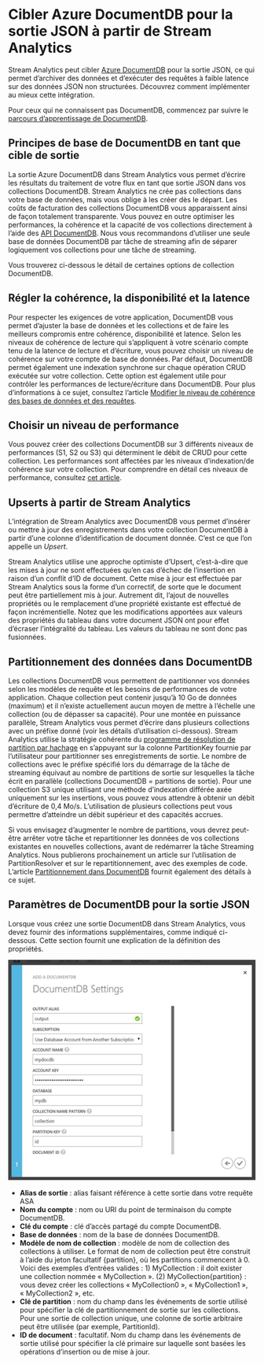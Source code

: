 <properties
	pageTitle="Sortie JSON pour Stream Analytics | Microsoft Azure"
	description="Découvrez comment Stream Analytics peut cibler Azure DocumentDB pour la sortie JSON à des fins d’archivage des données et d’exécution de requêtes à faible latence sur des données JSON non structurées."
	keywords="Sortie JSON"
	documentationCenter=""
	services="stream-analytics,documentdb"
	authors="jeffstokes72"
	manager="paulettm"
	editor="cgronlun"/>

<tags
	ms.service="stream-analytics"
	ms.devlang="na"
	ms.topic="article"
	ms.tgt_pltfrm="na"
	ms.workload="data-services"
	ms.date="02/04/2016"
	ms.author="jeffstok"/>

# Cibler Azure DocumentDB pour la sortie JSON à partir de Stream Analytics

Stream Analytics peut cibler [Azure DocumentDB](https://azure.microsoft.com/services/documentdb/) pour la sortie JSON, ce qui permet d’archiver des données et d’exécuter des requêtes à faible latence sur des données JSON non structurées. Découvrez comment implémenter au mieux cette intégration.

Pour ceux qui ne connaissent pas DocumentDB, commencez par suivre le [parcours d’apprentissage de DocumentDB](https://azure.microsoft.com/documentation/learning-paths/documentdb/).

## Principes de base de DocumentDB en tant que cible de sortie
La sortie Azure DocumentDB dans Stream Analytics vous permet d’écrire les résultats du traitement de votre flux en tant que sortie JSON dans vos collections DocumentDB. Stream Analytics ne crée pas collections dans votre base de données, mais vous oblige à les créer dès le départ. Les coûts de facturation des collections DocumentDB vous apparaissent ainsi de façon totalement transparente. Vous pouvez en outre optimiser les performances, la cohérence et la capacité de vos collections directement à l’aide des [API DocumentDB](https://msdn.microsoft.com/library/azure/dn781481.aspx). Nous vous recommandons d’utiliser une seule base de données DocumentDB par tâche de streaming afin de séparer logiquement vos collections pour une tâche de streaming.

Vous trouverez ci-dessous le détail de certaines options de collection DocumentDB.

## Régler la cohérence, la disponibilité et la latence

Pour respecter les exigences de votre application, DocumentDB vous permet d’ajuster la base de données et les collections et de faire les meilleurs compromis entre cohérence, disponibilité et latence. Selon les niveaux de cohérence de lecture qui s’appliquent à votre scénario compte tenu de la latence de lecture et d’écriture, vous pouvez choisir un niveau de cohérence sur votre compte de base de données. Par défaut, DocumentDB permet également une indexation synchrone sur chaque opération CRUD exécutée sur votre collection. Cette option est également utile pour contrôler les performances de lecture/écriture dans DocumentDB. Pour plus d’informations à ce sujet, consultez l’article [Modifier le niveau de cohérence des bases de données et des requêtes](../articles/documentdb-consistency-levels.md).

## Choisir un niveau de performance

Vous pouvez créer des collections DocumentDB sur 3 différents niveaux de performances (S1, S2 ou S3) qui déterminent le débit de CRUD pour cette collection. Les performances sont affectées par les niveaux d’indexation/de cohérence sur votre collection. Pour comprendre en détail ces niveaux de performance, consultez [cet article](../articles/documentdb-performance-levels.md).

## Upserts à partir de Stream Analytics

L’intégration de Stream Analytics avec DocumentDB vous permet d’insérer ou mettre à jour des enregistrements dans votre collection DocumentDB à partir d’une colonne d’identification de document donnée. C’est ce que l’on appelle un *Upsert*.

Stream Analytics utilise une approche optimiste d’Upsert, c’est-à-dire que les mises à jour ne sont effectuées qu’en cas d’échec de l’insertion en raison d’un conflit d’ID de document. Cette mise à jour est effectuée par Stream Analytics sous la forme d’un correctif, de sorte que le document peut être partiellement mis à jour. Autrement dit, l’ajout de nouvelles propriétés ou le remplacement d’une propriété existante est effectué de façon incrémentielle. Notez que les modifications apportées aux valeurs des propriétés du tableau dans votre document JSON ont pour effet d’écraser l’intégralité du tableau. Les valeurs du tableau ne sont donc pas fusionnées.

## Partitionnement des données dans DocumentDB

Les collections DocumentDB vous permettent de partitionner vos données selon les modèles de requête et les besoins de performances de votre application. Chaque collection peut contenir jusqu’à 10 Go de données (maximum) et il n’existe actuellement aucun moyen de mettre à l’échelle une collection (ou de dépasser sa capacité). Pour une montée en puissance parallèle, Stream Analytics vous permet d’écrire dans plusieurs collections avec un préfixe donné (voir les détails d’utilisation ci-dessous). Stream Analytics utilise la stratégie cohérente du [programme de résolution de partition par hachage](https://msdn.microsoft.com/library/azure/microsoft.azure.documents.partitioning.hashpartitionresolver.aspx) en s’appuyant sur la colonne PartitionKey fournie par l’utilisateur pour partitionner ses enregistrements de sortie. Le nombre de collections avec le préfixe spécifié lors du démarrage de la tâche de streaming équivaut au nombre de partitions de sortie sur lesquelles la tâche écrit en parallèle (collections DocumentDB = partitions de sortie). Pour une collection S3 unique utilisant une méthode d’indexation différée axée uniquement sur les insertions, vous pouvez vous attendre à obtenir un débit d’écriture de 0,4 Mo/s. L’utilisation de plusieurs collections peut vous permettre d’atteindre un débit supérieur et des capacités accrues.

Si vous envisagez d’augmenter le nombre de partitions, vous devrez peut-être arrêter votre tâche et repartitionner les données de vos collections existantes en nouvelles collections, avant de redémarrer la tâche Streaming Analytics. Nous publierons prochainement un article sur l’utilisation de PartitionResolver et sur le repartitionnement, avec des exemples de code. L’article [Partitionnement dans DocumentDB](../articles/documentdb-partition-data.md#developing-a-partitioned-application) fournit également des détails à ce sujet.

## Paramètres de DocumentDB pour la sortie JSON

Lorsque vous créez une sortie DocumentDB dans Stream Analytics, vous devez fournir des informations supplémentaires, comme indiqué ci-dessous. Cette section fournit une explication de la définition des propriétés.

![écran de sortie documentdb stream analytics](media/stream-analytics-documentdb-output/stream-analytics-documentdb-output.png)

-   **Alias de sortie** : alias faisant référence à cette sortie dans votre requête ASA  
-   **Nom du compte** : nom ou URI du point de terminaison du compte DocumentDB.  
-   **Clé du compte** : clé d’accès partagé du compte DocumentDB.  
-   **Base de données** : nom de la base de données DocumentDB.  
-   **Modèle de nom de collection** : modèle de nom de collection des collections à utiliser. Le format de nom de collection peut être construit à l’aide du jeton facultatif {partition}, où les partitions commencent à 0. Voici des exemples d’entrées valides : 1) MyCollection : il doit exister une collection nommée « MyCollection ». (2) MyCollection{partition} : vous devez créer les collections « MyCollection0 », « MyCollection1 », « MyCollection2 », etc.  
-   **Clé de partition** : nom du champ dans les événements de sortie utilisé pour spécifier la clé de partitionnement de sortie sur les collections. Pour une sortie de collection unique, une colonne de sortie arbitraire peut être utilisée (par exemple, PartitionId).  
-   **ID de document** : facultatif. Nom du champ dans les événements de sortie utilisé pour spécifier la clé primaire sur laquelle sont basées les opérations d’insertion ou de mise à jour.  

<!---HONumber=AcomDC_0204_2016-->